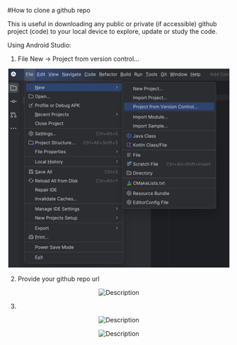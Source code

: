 #How to clone a github repo

This is useful in downloading any public or private (if accessible) github project (code) to your local device to explore, update or study the code.


Using Android Studio:
1. File New -> Project from version control...

<p align="center">
  <img src="img.png" alt="Description" width="500">
</p>

2. Provide your github repo url

<p align="center">
  <img src="img1.png" alt="Description" width="500">
</p>


3. 

<p align="center">
  <img src="img2.png" alt="Description" width="500">
</p>



<p align="center">
  <img src="img3.png" alt="Description" width="500">
</p>


